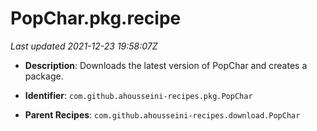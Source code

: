 # PopChar.pkg.recipe

_Last updated 2021-12-23 19:58:07Z_

- **Description**: Downloads the latest version of PopChar and creates a package.

- **Identifier**: `com.github.ahousseini-recipes.pkg.PopChar`

- **Parent Recipes**: `com.github.ahousseini-recipes.download.PopChar`